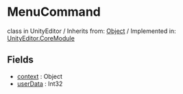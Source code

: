 # MenuCommand
class in UnityEditor
 / Inherits from: <a href="https://docs.unity3d.com/6000.0/Documentation/ScriptReference/Object.html">Object</a> / Implemented in: <a href="https://docs.unity3d.com/6000.0/Documentation/ScriptReference/UnityEditor.CoreModule.html">UnityEditor.CoreModule</a>
## Fields
- <a href="https://docs.unity3d.com/6000.0/Documentation/ScriptReference/MenuCommand-context.html">context</a> : Object
- <a href="https://docs.unity3d.com/6000.0/Documentation/ScriptReference/MenuCommand-userData.html">userData</a> : Int32
